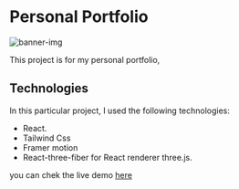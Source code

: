 # Personal Portfolio

![banner-img](https://blog.openreplay.com/images/doing-animations-in-react-with-framer-motion/images/hero.png)

This project is for my personal portfolio, 

## Technologies

In this particular project, I used the following technologies:

- React.
- Tailwind Css
- Framer motion
- React-three-fiber for React renderer three.js.

you can chek the live demo [here](https://persona-portfolio.pages.dev/)
